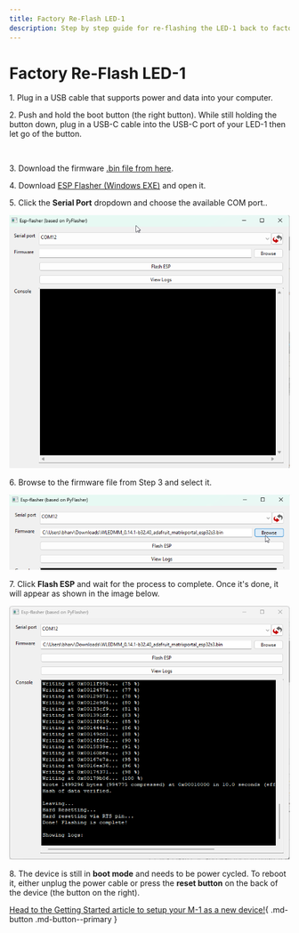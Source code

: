 ```yaml
---
title: Factory Re-Flash LED-1
description: Step by step guide for re-flashing the LED-1 back to factory firmware.
---
```

# Factory Re-Flash LED-1

1\. Plug in a USB cable that supports power and data into your computer.

2\. Push and hold the boot button (the right button). While still holding the button down, plug in a USB-C cable into the USB-C port of your LED-1 then let go of the button.

&nbsp;

3\. Download the firmware <a href="https://github.com/MoonModules/WLED/releases/download/v0.14.1-beta.32/WLEDMM_0.14.1-b32.40_adafruit_matrixportal_esp32s3.bin" target="_blank" rel="noreferrer nofollow noopener">.bin file from here</a>.

4\. Download <a href="https://wiki.apolloautomation.com/static/ESP-Flasher.exe" title="Click here to download the ESP-Flasher Tool" target="_blank" rel="noreferrer nofollow noopener">ESP Flasher (Windows EXE)</a> and open it.

5\. Click the **Serial Port** dropdown and choose the available COM port..

![](../../../assets/m-1-select-open-com-port.png)

6\. Browse to the firmware file from Step 3 and select it.

![](../../../assets/m-1-select-firmware-you-downloaded.png)

7\. Click **Flash ESP** and wait for the process to complete. Once it's done, it will appear as shown in the image below.

![](../../../assets/m-1-reflash-completed.png)

8\. The device is still in **boot mode** and needs to be power cycled. To reboot it, either unplug the power cable or press the **reset button** on the back of the device (the button on the right).

[Head to the Getting Started article to setup your M-1 as a new device!](https://wiki.apolloautomation.com/products/m1/setup/getting-started-m1/){    .md-button .md-button--primary }